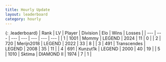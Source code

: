 ```yaml
---
title: Hourly Update
layout: leaderboard
category: hourly
---
```


{: .leaderboard}
| Rank | LV | Player | Division | Elo | Wins | Losses |
| --- | --- | --- | --- | --- | --- | --- |
| <span data-change="-">1</span> | 1001 | <span title="ID: 163201">Mommy</span> | LEGEND | <span data-change="-">2024</span> | <span data-change="-">11</span> | <span data-change="-">0</span> |
| <span data-change="-">2</span> | 720 | <span title="ID: 489101">Merijn2018</span> | LEGEND | <span data-change="-">2022</span> | <span data-change="-">33</span> | <span data-change="-">8</span> |
| <span data-change="-">3</span> | 491 | <span title="ID: 185505">Transcendes</span> | LEGEND | <span data-change="-">2008</span> | <span data-change="-">35</span> | <span data-change="-">11</span> |
| <span data-change="-">4</span> | 691 | <span title="ID: 392407">Kunzut1k</span> | LEGEND | <span data-change="-">2000</span> | <span data-change="-">40</span> | <span data-change="-">19</span> |
| <span data-change="-">5</span> | 1010 | <span title="ID: 353063">Sktima</span> | DIAMOND II | <span data-change="-">1974</span> | <span data-change="-">7</span> | <span data-change="-">1</span> |